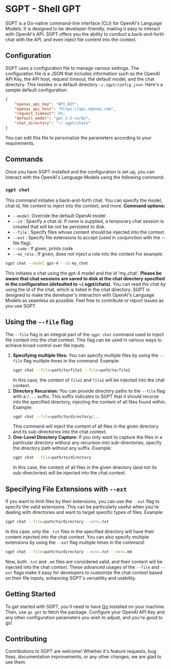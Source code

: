 # SGPT - Shell GPT
SGPT is a Go-native command-line interface (CLI) for OpenAI's Language Models. It is designed to be developer-friendly, making it easy to interact with OpenAI's API. SGPT offers you the ability to conduct a back-and-forth chat with the API, and even inject file content into the context.
## Configuration
SGPT uses a configuration file to manage various settings. The configuration file is a JSON that includes information such as the OpenAI API Key, the API host, request timeout, the default model, and the chat directory. This resides in a default directory `~/.sgpt/config.json`.
Here's a sample default configuration:
```json
{
    "openai_api_key": "API_KEY",
    "openai_api_host": "https://api.openai.com",
    "request_timeout": 60,
    "default_model": "gpt-3.5-turbo",
    "chat_directory": "~/.sgpt/chats"
}
```
You can edit this file to personalize the parameters according to your requirements.
## Commands
Once you have SGPT installed and the configuration is set up, you can interact with the OpenAI's Language Models using the following command:
### `sgpt chat`
This command initiates a back-and-forth chat. You can specify the model, chat id, file content to inject into the context, and more.
**Command options:**
- `--model`: Override the default OpenAI model
- `--id` : Specify a chat id. If none is supplied, a temporary chat session is created that will be not be persisted to disk.
- `--file` : Specify files whose content should be injected into the context.
- `--ext` : Specify file extensions to accept (used in conjunction with the --file flag).
- `--code` : If given, prints code
- `--no_role` : If given, does not inject a role into the context
For example:
```bash
sgpt chat --model gpt-4 --id my_chat
```
This initiates a chat using the gpt-4 model and the id 'my_chat'.
**Please be aware that chat sessions are saved to disk at the chat directory specified in the configuration (defaulted to ~/.sgpt/chats).**
You can read the chat by using the id of the chat, which is listed in the chat directory.
SGPT is designed to make the developer's interaction with OpenAI's Language Models as seamless as possible. Feel free to contribute or report issues as you use SGPT.
## Using the `--file` flag
The `--file` flag is an integral part of the `sgpt chat` command used to inject file content into the chat context. This flag can be used in various ways to achieve broad control over file inputs.
1. **Specifying multiple files:** You can specify multiple files by using the `--file` flag multiple times in the command:
    Example:
    ```bash
    sgpt chat --file=path/to/file1 --file=path/to/file2
    ```
    In this case, the content of `file1` and `file2` will be injected into the chat context.
2. **Directory Recursion:** You can provide directory paths to the `--file` flag with a `/...` suffix. This suffix indicates to SGPT that it should recurse into the specified directory, injecting the content of all files found within.
    Example:
    ```bash
    sgpt chat --file=path/to/directory/...
    ```
    This command will inject the content of all files in the given directory and its sub-directories into the chat context.
3. **One-Level Directory Capture:** If you only want to capture the files in a particular directory without any recursion into sub-directories, specify the directory path without any suffix.
    Example:
    ```bash
    sgpt chat --file=path/to/directory
    ```
    In this case, the content of all files in the given directory (and not its sub-directories) will be injected into the chat context.
## Specifying File Extensions with `--ext`
If you want to limit files by their extensions, you can use the `--ext` flag to specify the valid extensions. This can be particularly useful when you're dealing with directories and want to target specific types of files.
Example:
```bash
sgpt chat --file=path/to/directory --ext=.txt
```
In this case, only the `.txt` files in the specified directory will have their content injected into the chat context. You can also specify multiple extensions by using the `--ext` flag multiple times in the command:
```bash
sgpt chat --file=path/to/directory --ext=.txt --ext=.md
```
Now, both `.txt` and `.md` files are considered valid, and their content will be injected into the chat context.
These advanced usages of the `--file` and `--ext` flags make it easy for developers to customize the chat context based on their file inputs, enhancing SGPT's versatility and usability.
## Getting Started
To get started with SGPT, you'll need to have [Go](https://golang.org/dl/) installed on your machine. Then, use `go get` to fetch the package. Configure your OpenAI API Key and any other configuration parameters you wish to adjust, and you're good to go!
## Contributing
Contributions to SGPT are welcome! Whether it's feature requests, bug fixes, documentation improvements, or any other changes, we are glad to see them.
